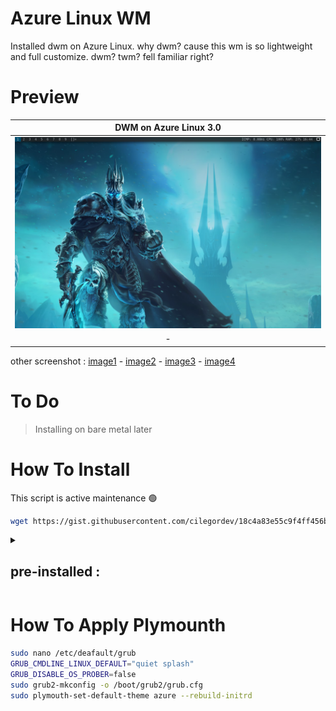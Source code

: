 # Azure Linux WM
Installed dwm on Azure Linux. why dwm? cause this wm is so lightweight and full customize. dwm? twm? fell familiar right?

# Preview
| DWM on Azure Linux 3.0 |
|-|
| ![](image/dwm.png) |
| <div align="center"> - </div> |

other screenshot : [image1](image/preview-dwm.png) - [image2](image/preview-kernel-6.11.0.png) - [image3](image/preview-plymounth.png) - [image4](image/ms-edge-on-azurelinux.png)

# To Do
> Installing on bare metal later

# How To Install
This script is active maintenance 🟢
```zsh
wget https://gist.githubusercontent.com/cilegordev/18c4a83e55c9f4ff456b6c0a9658d617/raw/67c94384be273d59092f25a1ae50d2d379bd1e6e/dwm-src-azl3.sh && chmod +x dwm-src-azl3.sh && ./dwm-src-azl3.sh
```
<details>
  <summary>
<h2>pre-installed : </h2>
</summary>
  
- dwm-6.5
- dmenu-5.3
- st-0.9.2
- slstatus-1.0
- feh-3.10.3
- compton-1.0
- plymouth-24.004.60
- nano-8.2
- thunar-4.19.3
- mousepad-0.6.2
- ristretto-0.13.2
- parole-4.18.1
- NetworkManager-1.51.1
- neofetch-7.1.1
- firefox-130.0
- gimp-2.10
- libreoffice-24.8.2
- code-1.93.1
</details>

# How To Apply Plymounth
```zsh
sudo nano /etc/deafault/grub
GRUB_CMDLINE_LINUX_DEFAULT="quiet splash"
GRUB_DISABLE_OS_PROBER=false
sudo grub2-mkconfig -o /boot/grub2/grub.cfg
sudo plymouth-set-default-theme azure --rebuild-initrd
```
